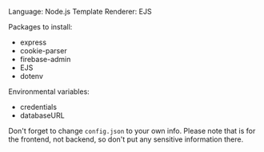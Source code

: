 Language: Node.js
Template Renderer: EJS

Packages to install:
- express
- cookie-parser
- firebase-admin
- EJS
- dotenv

Environmental variables:
- credentials
- databaseURL

Don't forget to change `config.json` to your own info. Please note that is for the frontend, not backend, so don't put any sensitive information there.

